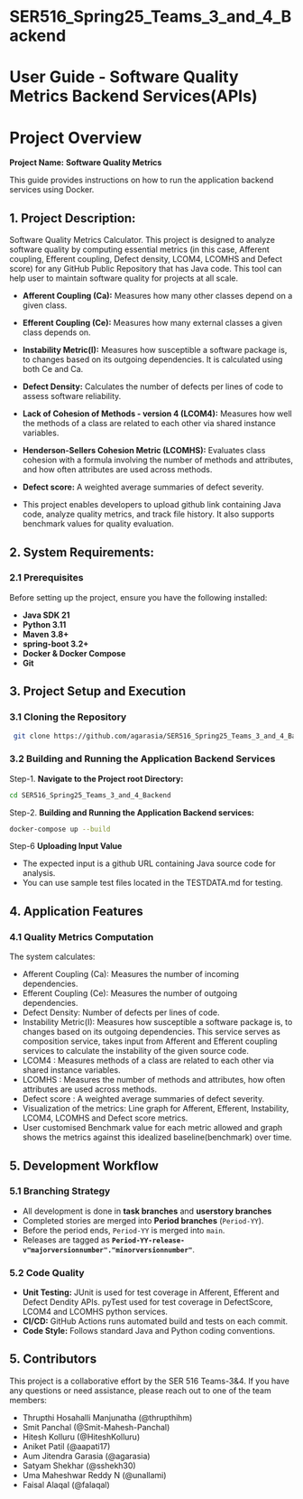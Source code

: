 # SER516_Spring25_Teams_3_and_4_Backend

# User Guide - Software Quality Metrics Backend Services(APIs)

# Project Overview

**Project Name:** **Software Quality Metrics**

This guide provides instructions on how to run the application backend services using Docker.

## 1. Project Description:
Software Quality Metrics Calculator. This project is designed to analyze software quality by computing essential metrics (in this case, Afferent coupling, Efferent coupling, Defect density, LCOM4, LCOMHS and Defect score) for any GitHub Public Repository that has Java code. This tool can help user to maintain software quality for projects at all scale.
* **Afferent Coupling (Ca):** Measures how many other classes depend on a given class.
* **Efferent Coupling (Ce):** Measures how many external classes a given class depends on.
* **Instability Metric(I):** Measures how susceptible a software package is, to changes based on its outgoing dependencies. It is calculated using both Ce and Ca.
* **Defect Density:** Calculates the number of defects per lines of code to assess software reliability.
* **Lack of Cohesion of Methods - version 4 (LCOM4):** Measures how well the methods of a class are related to each other via shared instance variables.
* **Henderson-Sellers Cohesion Metric (LCOMHS):** Evaluates class cohesion with a formula involving the number of methods and attributes, and how often attributes are used across methods.
* **Defect score:** A weighted average summaries of defect severity.

* This project enables developers to upload github link containing Java code, analyze quality metrics, and track file history. It also supports benchmark values for quality evaluation.

## 2. System Requirements:

### 2.1 Prerequisites

Before setting up the project, ensure you have the following installed:
* **Java SDK 21**
* **Python 3.11**
* **Maven 3.8+**
* **spring-boot 3.2+**
* **Docker & Docker Compose**
* **Git**

## 3. Project Setup and Execution

### 3.1 Cloning the Repository
   ```bash
    git clone https://github.com/agarasia/SER516_Spring25_Teams_3_and_4_Backend.git
```

### 3.2 Building and Running the Application Backend Services

Step-1. **Navigate to the Project root Directory:**
   ```bash
   cd SER516_Spring25_Teams_3_and_4_Backend
   ```
Step-2. **Building and Running the Application Backend services:**
   ```bash
   docker-compose up --build
   ```

Step-6 **Uploading Input Value**

- The expected input is a github URL containing Java source code for analysis.
- You can use sample test files located in the TESTDATA.md for testing.

## 4. Application Features
### 4.1 Quality Metrics Computation

The system calculates:

* Afferent Coupling (Ca): Measures the number of incoming dependencies. 
* Efferent Coupling (Ce): Measures the number of outgoing dependencies.
* Defect Density: Number of defects per lines of code.
* Instability Metric(I): Measures how susceptible a software package is, to changes based on its outgoing dependencies. This service serves as composition service, takes input from Afferent and Efferent coupling services to calculate the instability of the given source code.
* LCOM4 :  Measures methods of a class are related to each other via shared instance variables.
* LCOMHS : Measures the number of methods and attributes, how often attributes are used across methods.
* Defect score : A weighted average summaries of defect severity.
* Visualization of the metrics: Line graph for Afferent, Efferent, Instability, LCOM4, LCOMHS and Defect score metrics.
* User customised Benchmark value for each metric allowed and graph shows the metrics against this idealized baseline(benchmark) over time.

## 5. Development Workflow

### 5.1 Branching Strategy

- All development is done in **task branches** and **userstory branches**
- Completed stories are merged into **Period branches** (`Period-YY`).
- Before the period ends, `Period-YY` is merged into `main`.
- Releases are tagged as **`Period-YY-release-v"majorversionnumber"."minorversionnumber"`**.

### 5.2 Code Quality

- **Unit Testing:** JUnit is used for test coverage in Afferent, Efferent and Defect Dendity APIs. pyTest used for test coverage in DefectScore, LCOM4 and LCOMHS python services.
- **CI/CD:** GitHub Actions runs automated build and tests on each commit.
- **Code Style:** Follows standard Java and Python coding conventions.

## 5. Contributors

This project is a collaborative effort by the SER 516 Teams-3&4. If you have any questions or need assistance, please reach out to one of the team members:
- Thrupthi Hosahalli Manjunatha (@thrupthihm)
- Smit Panchal (@Smit-Mahesh-Panchal)
- Hitesh Kolluru (@HiteshKolluru)
- Aniket Patil (@aapati17)
- Aum Jitendra Garasia (@agarasia)
- Satyam Shekhar (@sshekh30)
- Uma Maheshwar Reddy N (@unallami)
- Faisal Alaqal (@falaqal)
